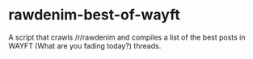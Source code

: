 # rawdenim-best-of-wayft
A script that crawls /r/rawdenim and compiles a list of the best posts in WAYFT (What are you fading today?) threads.
